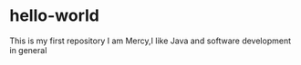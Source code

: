 # hello-world
This is my first repository
I am Mercy,I like Java and software development in general

